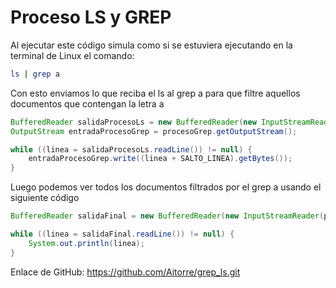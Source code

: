# Proceso LS y GREP

Al ejecutar este código simula como si se estuviera ejecutando en la terminal de Linux el comando:

```bash
ls | grep a 
```

Con esto enviamos lo que reciba el ls al grep a para que filtre aquellos documentos que contengan la letra a

```java
BufferedReader salidaProcesoLs = new BufferedReader(new InputStreamReader(procesoLs.getInputStream()));
OutputStream entradaProcesoGrep = procesoGrep.getOutputStream();

while ((linea = salidaProcesoLs.readLine()) != null) {
    entradaProcesoGrep.write((linea + SALTO_LINEA).getBytes());
}
```

Luego podemos ver todos los documentos filtrados por el grep a usando el siguiente código

```java
BufferedReader salidaFinal = new BufferedReader(new InputStreamReader(procesoGrep.getInputStream()));

while ((linea = salidaFinal.readLine()) != null) {
    System.out.println(linea);
}
```

Enlace de GitHub: <https://github.com/Aitorre/grep_ls.git>
